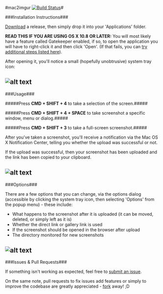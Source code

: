 #mac2imgur [![Build Status](http://ci.rauix.net/buildStatus/icon?job=mac2imgur)](http://ci.rauix.net/job/mac2imgur/)#


###Installation Instructions###

[Download](https://github.com/rauix/mac2imgur/releases) a release, then simply drop it into your 'Applications' folder.

**READ THIS IF YOU ARE USING OS X 10.8 OR LATER:** You will most likely have a feature called Gatekeeper enabled, if so, to open the application you will have to right-click it and then click 'Open'. (If that fails, you can [try additional steps listed here](http://support.apple.com/kb/ht5290)).

After opening it, you'll notice a small (hopefully unobtrusive) system tray icon:

![alt text](http://i.imgur.com/7bnd5pz.png "mac2imgur system tray icon")
---

###Usage###

#####Press **CMD + SHIFT + 4** to take a selection of the screen.#####

#####Press **CMD + SHIFT + 4 + SPACE** to take screenshot a specific window, menu or dialog.#####

#####Press **CMD + SHIFT + 3** to take a full-screen screenshot.#####

After you've taken a screenshot, you'll receive a notification via the Mac OS X Notification Center, telling you whether the upload was successful or not.

If the upload was successful, then your screenshot has been uploaded and the link has been copied to your clipboard.

![alt text](http://i.imgur.com/D7PAsRP.png "mac2imgur upload notification")
---

###Options###

There are a few options that you can change, via the options dialog (accessible by clicking the system tray icon, then selecting 'Options' from the popup menu) - these include:

* What happens to the screenshot after it is uploaded (it can be moved, deleted, or simply left as it is)
* Whether the direct link or gallery link is used
* If the screenshot should be opened in the browser after upload
* The directory monitored for new screenshots

![alt text](http://i.imgur.com/ayY42ur.png "mac2imgur options menu")
---

###Issues & Pull Requests###

If something isn't working as expected, feel free to [submit an issue](https://github.com/rauix/mac2imgur/issues).

On the same note, pull requests to fix issues add features or simply to improve the codebase are greatly appreciated - [fork](https://github.com/rauix/mac2imgur/fork) away! ;D

